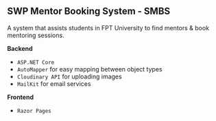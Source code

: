 ## SWP Mentor Booking System - SMBS
A system that assists students in FPT University to find mentors & book mentoring sessions.

  **Backend**
  + `ASP.NET Core`
  + `AutoMapper` for easy mapping between object types
  + `Cloudinary API` for uploading images
  + `MailKit` for email services

  **Frontend**
  + `Razor Pages`
